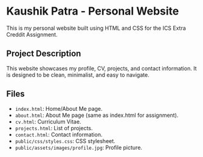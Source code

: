 # Kaushik Patra - Personal Website

This is my personal website built using HTML and CSS for the ICS Extra Creddit Assignment.

## Project Description

This website showcases my profile, CV, projects, and contact information. It is designed to be clean, minimalist, and easy to navigate.

## Files

* `index.html`: Home/About Me page.
* `about.html`: About Me page (same as index.html for assignment).
* `cv.html`: Curriculum Vitae.
* `projects.html`: List of projects.
* `contact.html`: Contact information.
* `public/css/styles.css`: CSS stylesheet.
* `public/assets/images/profile.jpg`: Profile picture.
